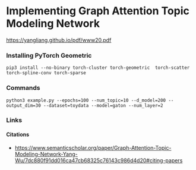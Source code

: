 # Implementing Graph Attention Topic Modeling Network

https://yangliang.github.io/pdf/www20.pdf

### Installing PyTorch Geometric

```shell
pip3 install --no-binary torch-cluster torch-geometric  torch-scatter torch-spline-conv torch-sparse
```

### Commands

```shell
python3 example.py --epochs=100 --num_topic=10 --d_model=200 --output_dim=30 --dataset=toydata --model=gaton --num_layer=2
```

### Links

#### Citations

- https://www.semanticscholar.org/paper/Graph-Attention-Topic-Modeling-Network-Yang-Wu/7dc880f91dd016ca47cb68325c76143c986d4d20#citing-papers